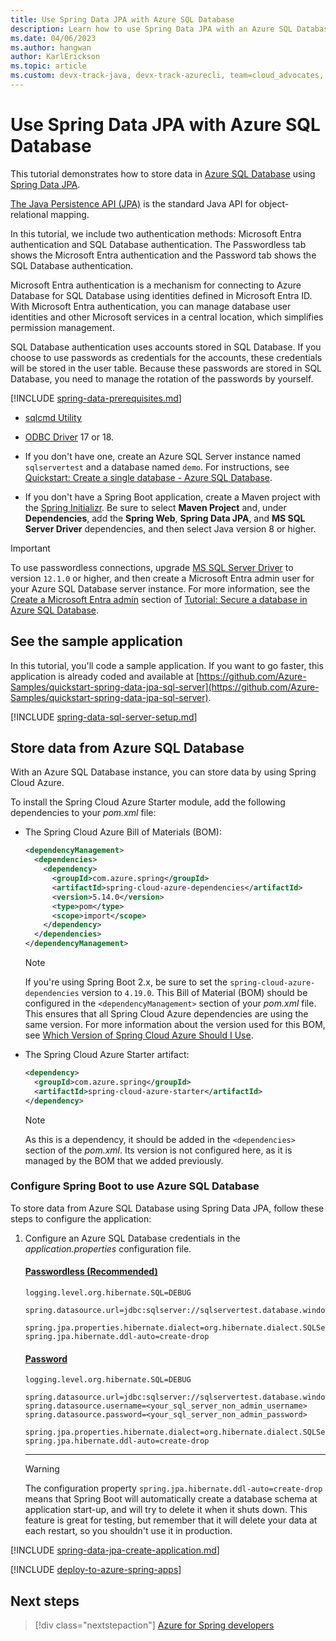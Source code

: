 ```yaml
---
title: Use Spring Data JPA with Azure SQL Database
description: Learn how to use Spring Data JPA with an Azure SQL Database.
ms.date: 04/06/2023
ms.author: hangwan
author: KarlErickson
ms.topic: article
ms.custom: devx-track-java, devx-track-azurecli, team=cloud_advocates, spring-cloud-azure, passwordless-java, devx-track-extended-java
---
```


# Use Spring Data JPA with Azure SQL Database

This tutorial demonstrates how to store data in [Azure SQL Database](/azure/sql-database/) using [Spring Data JPA](https://spring.io/projects/spring-data-jpa).

[The Java Persistence API (JPA)](https://en.wikipedia.org/wiki/Java_Persistence_API) is the standard Java API for object-relational mapping.

In this tutorial, we include two authentication methods: Microsoft Entra authentication and SQL Database authentication. The Passwordless tab shows the Microsoft Entra authentication and the Password tab shows the SQL Database authentication.

Microsoft Entra authentication is a mechanism for connecting to Azure Database for SQL Database using identities defined in Microsoft Entra ID. With Microsoft Entra authentication, you can manage database user identities and other Microsoft services in a central location, which simplifies permission management.

SQL Database authentication uses accounts stored in SQL Database. If you choose to use passwords as credentials for the accounts, these credentials will be stored in the user table. Because these passwords are stored in SQL Database, you need to manage the rotation of the passwords by yourself.

[!INCLUDE [spring-data-prerequisites.md](includes/spring-data-prerequisites.md)]
- [sqlcmd Utility](/sql/tools/sqlcmd/sqlcmd-utility)

- [ODBC Driver](/sql/connect/odbc/download-odbc-driver-for-sql-server) 17 or 18.

- If you don't have one, create an Azure SQL Server instance named `sqlservertest` and a database named `demo`. For instructions, see [Quickstart: Create a single database - Azure SQL Database](/azure/azure-sql/database/single-database-create-quickstart).

- If you don't have a Spring Boot application, create a Maven project with the [Spring Initializr](https://start.spring.io/). Be sure to select **Maven Project** and, under **Dependencies**, add the **Spring Web**, **Spring Data JPA**, and **MS SQL Server Driver** dependencies, and then select Java version 8 or higher.

> [!IMPORTANT]
> To use passwordless connections, upgrade [MS SQL Server Driver](https://mvnrepository.com/artifact/com.microsoft.sqlserver/mssql-jdbc) to version `12.1.0` or higher, and then create a Microsoft Entra admin user for your Azure SQL Database server instance. For more information, see the [Create a Microsoft Entra admin](/azure/azure-sql/database/secure-database-tutorial#create-an-azure-ad-admin) section of [Tutorial: Secure a database in Azure SQL Database](/azure/azure-sql/database/secure-database-tutorial).

## See the sample application

In this tutorial, you'll code a sample application. If you want to go faster, this application is already coded and available at [https://github.com/Azure-Samples/quickstart-spring-data-jpa-sql-server](https://github.com/Azure-Samples/quickstart-spring-data-jpa-sql-server).

[!INCLUDE [spring-data-sql-server-setup.md](includes/spring-data-sql-server-setup.md)]

## Store data from Azure SQL Database

With an Azure SQL Database instance, you can store data by using Spring Cloud Azure.

To install the Spring Cloud Azure Starter module, add the following dependencies to your *pom.xml* file:

- The Spring Cloud Azure Bill of Materials (BOM):

  ```xml
  <dependencyManagement>
    <dependencies>
      <dependency>
        <groupId>com.azure.spring</groupId>
        <artifactId>spring-cloud-azure-dependencies</artifactId>
        <version>5.14.0</version>
        <type>pom</type>
        <scope>import</scope>
      </dependency>
    </dependencies>
  </dependencyManagement>
  ```

  > [!NOTE]
  > If you're using Spring Boot 2.x, be sure to set the `spring-cloud-azure-dependencies` version to `4.19.0`.
  > This Bill of Material (BOM) should be configured in the `<dependencyManagement>` section of your *pom.xml* file. This ensures that all Spring Cloud Azure dependencies are using the same version.
  > For more information about the version used for this BOM, see [Which Version of Spring Cloud Azure Should I Use](https://github.com/Azure/azure-sdk-for-java/wiki/Spring-Versions-Mapping#which-version-of-spring-cloud-azure-should-i-use).

- The Spring Cloud Azure Starter artifact:

  ```xml
  <dependency>
    <groupId>com.azure.spring</groupId>
    <artifactId>spring-cloud-azure-starter</artifactId>
  </dependency>
  ```
  
  > [!NOTE]
  > As this is a dependency, it should be added in the `<dependencies>` section of the *pom.xml*. Its version is not configured here, as it is managed by the BOM that we added previously.

### Configure Spring Boot to use Azure SQL Database

To store data from Azure SQL Database using Spring Data JPA, follow these steps to configure the application:

1. Configure an Azure SQL Database credentials in the *application.properties* configuration file.

   #### [Passwordless (Recommended)](#tab/passwordless)

   ```properties
   logging.level.org.hibernate.SQL=DEBUG

   spring.datasource.url=jdbc:sqlserver://sqlservertest.database.windows.net:1433;databaseName=demo;authentication=DefaultAzureCredential;

   spring.jpa.properties.hibernate.dialect=org.hibernate.dialect.SQLServer2016Dialect
   spring.jpa.hibernate.ddl-auto=create-drop
   ```

   #### [Password](#tab/password)

   ```properties
   logging.level.org.hibernate.SQL=DEBUG

   spring.datasource.url=jdbc:sqlserver://sqlservertest.database.windows.net:1433;database=demo;encrypt=true;trustServerCertificate=false;hostNameInCertificate=*.database.windows.net;loginTimeout=30;
   spring.datasource.username=<your_sql_server_non_admin_username>
   spring.datasource.password=<your_sql_server_non_admin_password>

   spring.jpa.properties.hibernate.dialect=org.hibernate.dialect.SQLServer2016Dialect
   spring.jpa.hibernate.ddl-auto=create-drop
   ```

    <!-- NOTE: The tab-block end-delimiter here (the "---") needs a 4-space indentation or it will be rendered as a hard rule, and the following note won't be properly indented. -->
    ---

   > [!WARNING]
   > The configuration property `spring.jpa.hibernate.ddl-auto=create-drop` means that Spring Boot will automatically create a database schema at application start-up, and will try to delete it when it shuts down. This feature is great for testing, but remember that it will delete your data at each restart, so you shouldn't use it in production.

[!INCLUDE [spring-data-jpa-create-application.md](includes/spring-data-jpa-create-application.md)]

[!INCLUDE [deploy-to-azure-spring-apps](includes/deploy-to-azure-spring-apps.md)]

## Next steps

> [!div class="nextstepaction"]
> [Azure for Spring developers](../spring/index.yml)
